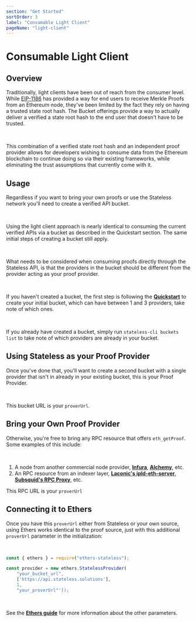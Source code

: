 ```yaml
---
section: "Get Started"
sortOrder: 3
label: "Consumable Light Client"
pageName: "light-client"
---
```

# Consumable Light Client

## Overview

Traditionally, light clients have been out of reach from the consumer level.
While [EIP-1186](https://eips.ethereum.org/EIPS/eip-1186) has provided a way
for end users to receive Merkle Proofs from an Ethereum node, they've been
limited by the fact they rely on having a trusted state root hash.  The Bucket
offerings provide a way to actually deliver a verified a state root hash to the
end user that doesn't have to be trusted.

<br>

This combination of a verified state root hash and an independent proof provider
allows for developers wishing to consume data from the Ethereum blockchain to
continue doing so via their existing frameworks, while eliminating the trust
assumptions that currently come with it.

## Usage

Regardless if you want to bring your own proofs or use the Stateless network
you'll need to create a verified API bucket.

<br>

Using the light client approach is nearly identical to consuming the current
verified APIs via a bucket as described in the Quickstart section. The same
initial steps of creating a bucket still apply.

<br>

What needs to be considered when consuming proofs directly through the
Stateless API, is that the providers in the bucket should be different from the
provider acting as your proof provider.

<br>

If you haven't created a bucket, the first step is following the
**[Quickstart](https://app.stateless.solutions/documentation/quickstart)** to
create your initial bucket, which can have between 1 and 3 providers, take note
of which ones.

<br>

If you already have created a bucket, simply run `stateless-cli buckets list`
to take note of which providers are already in your bucket.


## Using Stateless as your Proof Provider

Once you've done that, you'll want to create a second bucket with a single
provider that isn't in already in your existing bucket, this is your Proof
Provider.

<br>

This bucket URL is your `proverUrl`.

## Bring your Own Proof Provider

Otherwise, you're free to bring any RPC resource that offers `eth_getProof`.
Some examples of this include:

<br>

1. A node from another commercial node provider, **[Infura](https://www.infura.io/)**, **[Alchemy](https://www.alchemy.com)**, etc.
2. An RPC resource from an indexer layer, **[Laconic's ipld-eth-server](https://github.com/cerc-io/ipld-eth-server)**, **[Subsquid's RPC Proxy](https://docs.subsquid.io/cloud/resources/rpc-proxy/)**, etc.

This RPC URL is your `proverUrl`

## Connecting it to Ethers

Once you have this `proverUrl` either from Stateless or your own source,
using Ethers works identical to the proof source, just with this additional
`proverUrl` parameter in the initialization:

<br>

```js
const { ethers } = require("ethers-stateless");

const provider = new ethers.StatelessProvider(
    "your_bucket_url",
    ['https://api.stateless.solutions'],
    1,
    "your_proverUrl"']);
```

<br>

See the **[Ethers guide](https://app.stateless.solutions/documentation/ethers)** for more information about the other parameters.
